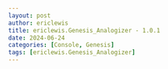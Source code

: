 ```yaml
---
layout: post
author: ericlewis
title: ericlewis.Genesis_Analogizer - 1.0.1
date: 2024-06-24
categories: [Console, Genesis]
tags: [ericlewis.Genesis_Analogizer]
---
```


